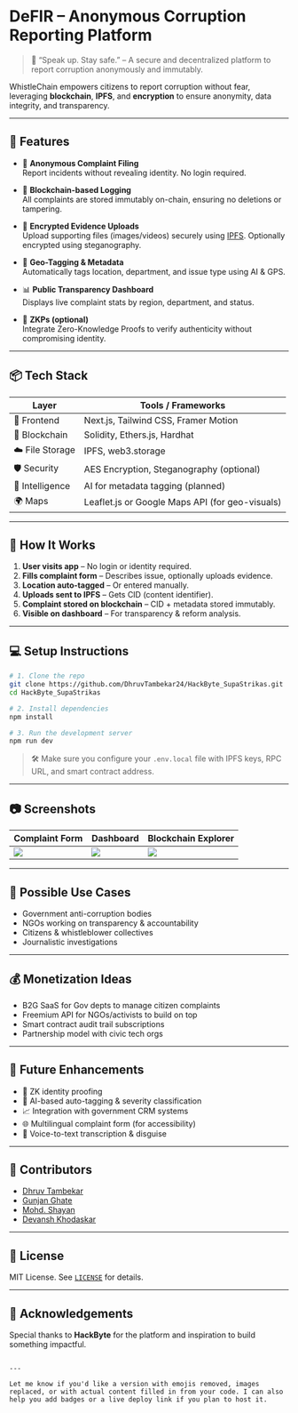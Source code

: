 
# DeFIR – Anonymous Corruption Reporting Platform

> 💬 “Speak up. Stay safe.” – A secure and decentralized platform to report corruption anonymously and immutably.

WhistleChain empowers citizens to report corruption without fear, leveraging **blockchain**, **IPFS**, and **encryption** to ensure anonymity, data integrity, and transparency.

---

## 🚀 Features

- 🔐 **Anonymous Complaint Filing**  
  Report incidents without revealing identity. No login required.

- 🧾 **Blockchain-based Logging**  
  All complaints are stored immutably on-chain, ensuring no deletions or tampering.

- 📁 **Encrypted Evidence Uploads**  
  Upload supporting files (images/videos) securely using [IPFS](https://ipfs.tech/). Optionally encrypted using steganography.

- 📍 **Geo-Tagging & Metadata**  
  Automatically tags location, department, and issue type using AI & GPS.

- 📊 **Public Transparency Dashboard**  
  Displays live complaint stats by region, department, and status.

- 🧬 **ZKPs (optional)**  
  Integrate Zero-Knowledge Proofs to verify authenticity without compromising identity.

---

## 📦 Tech Stack

| Layer              | Tools / Frameworks                                |
|--------------------|----------------------------------------------------|
| 🧠 Frontend         | Next.js, Tailwind CSS, Framer Motion              |
| 🔗 Blockchain       | Solidity, Ethers.js, Hardhat                      |
| ☁️ File Storage     | IPFS, web3.storage                                |
| 🛡️ Security         | AES Encryption, Steganography (optional)          |
| 🧠 Intelligence     | AI for metadata tagging (planned)                 |
| 🌍 Maps             | Leaflet.js or Google Maps API (for geo-visuals)  |

---

## 🧪 How It Works

1. **User visits app** – No login or identity required.
2. **Fills complaint form** – Describes issue, optionally uploads evidence.
3. **Location auto-tagged** – Or entered manually.
4. **Uploads sent to IPFS** – Gets CID (content identifier).
5. **Complaint stored on blockchain** – CID + metadata stored immutably.
6. **Visible on dashboard** – For transparency & reform analysis.

---

## 💻 Setup Instructions

```bash
# 1. Clone the repo
git clone https://github.com/DhruvTambekar24/HackByte_SupaStrikas.git
cd HackByte_SupaStrikas

# 2. Install dependencies
npm install

# 3. Run the development server
npm run dev
```

> 🛠️ Make sure you configure your `.env.local` file with IPFS keys, RPC URL, and smart contract address.

---

## 📷 Screenshots

| Complaint Form | Dashboard | Blockchain Explorer |
|----------------|-----------|----------------------|
| ![](screenshots/form.png) | ![](screenshots/dashboard.png) | ![](screenshots/tx.png) |

---

## 🧩 Possible Use Cases

- Government anti-corruption bodies
- NGOs working on transparency & accountability
- Citizens & whistleblower collectives
- Journalistic investigations

---

## 💰 Monetization Ideas

- B2G SaaS for Gov depts to manage citizen complaints
- Freemium API for NGOs/activists to build on top
- Smart contract audit trail subscriptions
- Partnership model with civic tech orgs

---

## 🧠 Future Enhancements

- 🔎 ZK identity proofing
- 🧠 AI-based auto-tagging & severity classification
- 📈 Integration with government CRM systems
- 🌐 Multilingual complaint form (for accessibility)
- 🤖 Voice-to-text transcription & disguise

---

## 🤝 Contributors

- [Dhruv Tambekar](https://github.com/DhruvTambekar24)
- [Gunjan Ghate](https://github.com/gunjanghate)
- [Mohd. Shayan](https://github.com/MohdShayan)
- [Devansh Khodaskar](https://github.com/DevanshKhodaskar)

---

## 📜 License

MIT License. See [`LICENSE`](LICENSE) for details.

---

## 🙌 Acknowledgements

Special thanks to **HackByte** for the platform and inspiration to build something impactful.

```

---

Let me know if you'd like a version with emojis removed, images replaced, or with actual content filled in from your code. I can also help you add badges or a live deploy link if you plan to host it.

